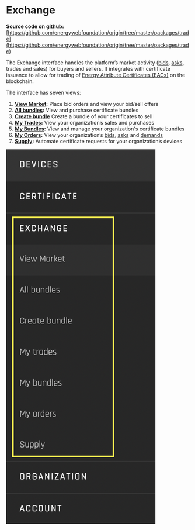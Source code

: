 # Exchange

**Source code on github:** [https://github.com/energywebfoundation/origin/tree/master/packages/trade](https://github.com/energywebfoundation/origin/tree/master/packages/trade) 

The Exchange interface handles the platform’s market activity ([bids](../user-guide-glossary.md#bid), [asks](../user-guide-glossary.mda#ask), trades and sales) for buyers and sellers. It integrates with certificate issuance to allow for trading of [Energy Attribute Certificates (EACs)](../user-guide-glossary.md#energy-attribute-certificate) on the blockchain. 

The interface has seven views:

1. **[View Market](./view-market.md):** Place bid orders and view your bid/sell offers
2. **[All bundles](./all-bundles.md):** View and purchase certificate bundles
3. **[Create bundle](./create-bundle.md)** Create a bundle of your certificates to sell
4. **[My Trades](./my-trades.md):** View your organization’s sales and purchases
5. **[My Bundles](./my-bundles.md):** View and manage your organization's certificate bundles
6. **[My Orders](./my-orders.md):** View your organization’s [bids](../user-guide-glossary.md#bid), [asks](../user-guide-glossary.md#ask) and [demands](../user-guide-glossary.md#demand)
7. **[Supply](./supply.md):** Automate certificate requests for your organization’s devices

![exchange](../images/panels/exchange.png)